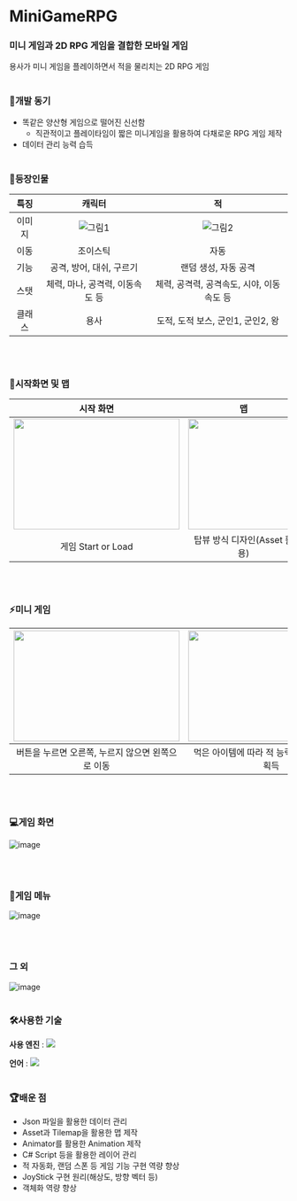 # MiniGameRPG
### 미니 게임과 2D RPG 게임을 결합한 모바일 게임
용사가 미니 게임을 플레이하면서 적을 물리치는 2D RPG 게임
<br></br>

### 🚀개발 동기
* 똑같은 양산형 게임으로 떨어진 신선함
  * 직관적이고 플레이타임이 짧은 미니게임을 활용하여 다채로운 RPG 게임 제작
* 데이터 관리 능력 습득
<br></br>

### 🌈등장인물
특징|캐릭터|적
:-:|:-:|:-:
이미지|![그림1](https://github.com/developerYHLee/MINIGAMERPG/assets/82407061/681f7a95-a861-4e6e-baaa-f1554b0884f6)|![그림2](https://github.com/developerYHLee/MINIGAMERPG/assets/82407061/ff6acd39-29eb-4d90-b16b-9db8c34a9c74)
이동|조이스틱|자동
기능|공격, 방어, 대쉬, 구르기|랜덤 생성, 자동 공격
스탯|체력, 마나, 공격력, 이동속도 등|체력, 공격력, 공격속도, 시야, 이동속도 등
클래스|용사|도적, 도적 보스, 군인1, 군인2, 왕

<br></br>

### 🚩시작화면 및 맵
시작 화면|맵
:-:|:-:
<img src="https://github.com/developerYHLee/MINIGAMERPG/assets/82407061/af09ac65-fd47-4d42-a76a-ea21f4b8e6ff" width="300" height="200"/>|<img src="https://github.com/developerYHLee/MINIGAMERPG/assets/82407061/b7f298c4-16c7-4fe7-9b24-21e51ceb6b93" width="200" height="200"/>
게임 Start or Load|탑뷰 방식 디자인(Asset 활용)

<br></br>

### ⚡미니 게임
<img src="https://github.com/developerYHLee/MINIGAMERPG/assets/82407061/5fceffad-03a6-470e-a4fa-6fb6704753ce" width="300" height="200"/>|<img src="https://github.com/developerYHLee/MINIGAMERPG/assets/82407061/1e723d14-b794-4b5e-afee-b4d096c145a3" width="300" height="200"/>
:-:|:-:
버튼을 누르면 오른쪽, 누르지 않으면 왼쪽으로 이동|먹은 아이템에 따라 적 능력치 감소 or 포션 획득

<br></br>

### 💻게임 화면
![image](https://github.com/developerYHLee/MINIGAMERPG/assets/82407061/8e42f684-03fa-4ac8-9276-5e092be6ac46)

<br></br>

### 📌게임 메뉴
![image](https://github.com/developerYHLee/MINIGAMERPG/assets/82407061/9ac350a5-be5f-4162-a082-d5c6b7fc849c)

<br></br>

### 그 외
![image](https://github.com/developerYHLee/MINIGAMERPG/assets/82407061/2e64045e-72c6-4560-8d56-037c1cdfc13b)
<br></br>

### 🛠사용한 기술
**사용 엔진** : <img src="https://img.shields.io/badge/UNITY-000000?style=flat-square&logo=unity&logoColor=FFFFFF"/>

**언어** : <img src="https://img.shields.io/badge/C%23-0000FF?style=flat-square&logo=csharp&logoColor=white"/>
<br></br>

### 🏆배운 점
* Json 파일을 활용한 데이터 관리
* Asset과 Tilemap을 활용한 맵 제작
* Animator를 활용한 Animation 제작
* C# Script 등을 활용한 레이어 관리
* 적 자동화, 랜덤 스폰 등 게임 기능 구현 역량 향상
* JoyStick 구현 원리(해상도, 방향 벡터 등)
* 객체화 역량 향상

<br></br>
